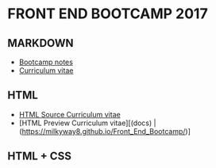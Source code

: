 # FRONT END BOOTCAMP 2017

## MARKDOWN

- [Bootcamp notes](Bootcamp_notes.md)
- [Curriculum vitae](Curriculum_vitae.md)

## HTML

- [HTML Source Curriculum vitae](docs)
- [HTML Preview Curriculum vitae][(docs) | (https://milkyway8.github.io/Front_End_Bootcamp/)]

## HTML + CSS
